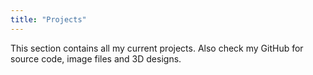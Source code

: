 ```yaml
---
title: "Projects"
---
```

This section contains all my current projects. Also check my GitHub for source code, image files and 3D designs.

